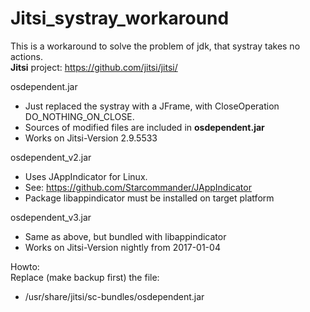 # Jitsi_systray_workaround

This is a workaround to solve the problem of jdk, that systray takes no actions.  
**Jitsi** project: https://github.com/jitsi/jitsi/

osdependent.jar
* Just replaced the systray with a JFrame, with CloseOperation DO_NOTHING_ON_CLOSE.  
* Sources of modified files are included in **osdependent.jar**  
* Works on Jitsi-Version 2.9.5533

osdependent_v2.jar
* Uses JAppIndicator for Linux.
* See: https://github.com/Starcommander/JAppIndicator
* Package libappindicator must be installed on target platform

osdependent_v3.jar
* Same as above, but bundled with libappindicator
* Works on Jitsi-Version nightly from 2017-01-04

Howto:  
Replace (make backup first) the file:  
* /usr/share/jitsi/sc-bundles/osdependent.jar

